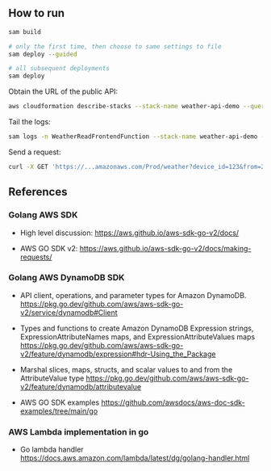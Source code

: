 ## How to run

```sh
sam build

# only the first time, then choose to same settings to file
sam deploy --guided

# all subsequent deployments
sam deploy
```

Obtain the URL of the public API:

```sh
aws cloudformation describe-stacks --stack-name weather-api-demo --query 'Stacks[0].Outputs[?OutputKey==`WeatherAPI`].OutputValue' --output text
```

Tail the logs:

```sh
sam logs -n WeatherReadFrontendFunction --stack-name weather-api-demo --tail
```

Send a request:

```sh
curl -X GET 'https://...amazonaws.com/Prod/weather?device_id=123&from=2023-02-17T20:13:25%2B0100&to=2025-02-17T20:13:55%2B0100'
```

## References

### Golang AWS SDK

* High level discussion:
  https://aws.github.io/aws-sdk-go-v2/docs/

* AWS GO SDK v2:
  https://aws.github.io/aws-sdk-go-v2/docs/making-requests/ 

### Golang AWS DynamoDB SDK  

* API client, operations, and parameter types for Amazon DynamoDB. 
  https://pkg.go.dev/github.com/aws/aws-sdk-go-v2/service/dynamodb#Client

* Types and functions to create Amazon DynamoDB Expression strings, ExpressionAttributeNames maps, and ExpressionAttributeValues maps
  https://pkg.go.dev/github.com/aws/aws-sdk-go-v2/feature/dynamodb/expression#hdr-Using_the_Package

* Marshal slices, maps, structs, and scalar values to and from the AttributeValue type
  https://pkg.go.dev/github.com/aws/aws-sdk-go-v2/feature/dynamodb/attributevalue

* AWS GO SDK examples
  https://github.com/awsdocs/aws-doc-sdk-examples/tree/main/go

### AWS Lambda implementation in go

* Go lambda handler
  https://docs.aws.amazon.com/lambda/latest/dg/golang-handler.html